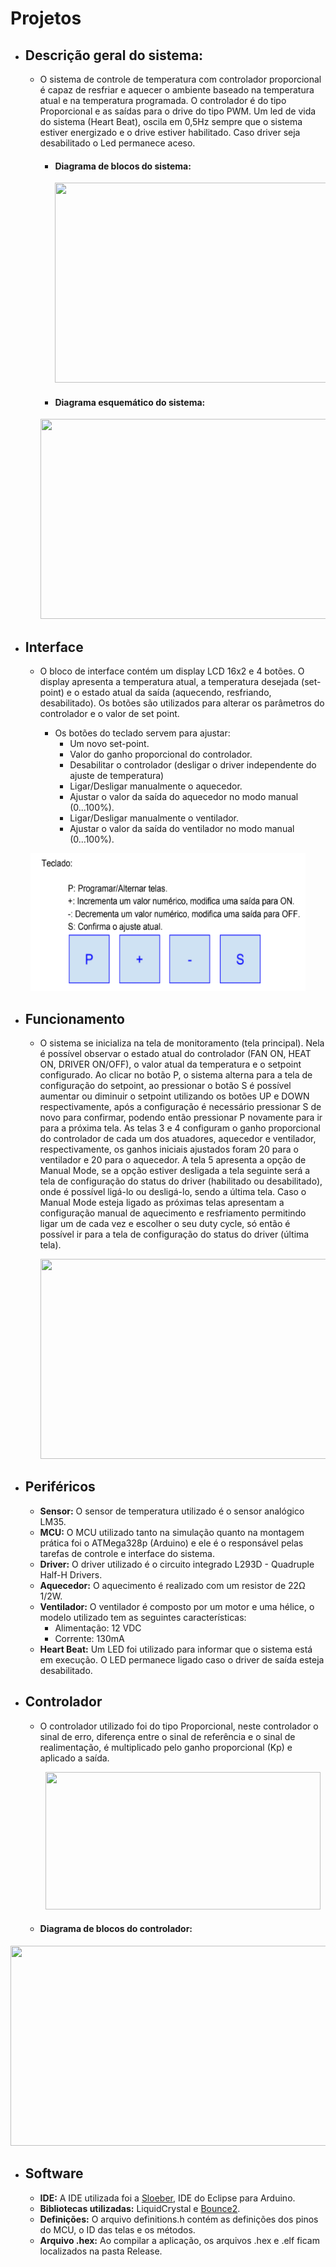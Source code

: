 # Projetos
+ ## Descrição geral do sistema:

  + O sistema de controle de temperatura com controlador proporcional é capaz de resfriar e aquecer o ambiente baseado na temperatura 
atual e na temperatura programada. O controlador é do tipo Proporcional e as saídas para o drive do tipo PWM. Um led de vida do sistema
(Heart Beat), oscila em 0,5Hz sempre que o sistema estiver energizado e o drive estiver habilitado. Caso driver seja desabilitado o Led
permanece aceso.

    + #### Diagrama de blocos do sistema:

      <p align="center">
        <img width="540" height="320" src="diagrams/system_block_diagram.PNG">
      </p>

    + #### Diagrama esquemático do sistema:
    
    <p align="center">
     <img width="540" height="320" src="diagrams/colorful_schematic_diagram.PNG">
     </p>
     
+ ## Interface

  + O bloco de interface contém um display LCD 16x2 e 4 botões. O display apresenta a temperatura atual, a temperatura desejada (set-point) e o estado atual
da saída (aquecendo, resfriando, desabilitado). Os botões são utilizados para alterar os
parâmetros do controlador e o valor de set point.

      + Os botões do teclado servem para ajustar:
        + Um novo set-point.
        + Valor do ganho proporcional do controlador.
        + Desabilitar o controlador (desligar o driver independente do ajuste de
        temperatura)
        + Ligar/Desligar manualmente o aquecedor.
        + Ajustar o valor da saída do aquecedor no modo manual (0...100%).
        + Ligar/Desligar manualmente o ventilador.
        + Ajustar o valor da saída do ventilador no modo manual (0...100%).

<p align="center">
  <img width="440" height="220" src="keyboard.PNG">
</p>


+ ## Funcionamento

  + O sistema se inicializa na tela de monitoramento (tela principal). Nela é possível observar o estado atual do controlador (FAN ON, 
 HEAT ON, DRIVER ON/OFF), o valor atual da temperatura e o setpoint configurado. Ao clicar no botão P, o sistema alterna para a tela de
 configuração do setpoint, ao pressionar o botão S é possível aumentar ou diminuir o setpoint utilizando os botões UP e DOWN 
respectivamente, após a configuração é necessário pressionar S de novo para confirmar, podendo então pressionar P novamente para ir para 
a próxima tela. As telas 3 e 4 configuram o ganho proporcional do controlador de cada um dos atuadores, aquecedor e ventilador, 
respectivamente, os ganhos iniciais ajustados foram 20 para o ventilador e 20 para o aquecedor. A tela 5 apresenta
a opção de Manual Mode, se a opção estiver desligada a tela seguinte será a tela de
configuração do status do driver (habilitado ou desabilitado), onde é possível ligá-lo ou desligá-lo, sendo a última tela. Caso o Manual
Mode esteja ligado as próximas telas apresentam a configuração manual de aquecimento e resfriamento permitindo ligar um de cada vez e 
escolher o seu duty cycle, só então é possível ir para a tela de configuração do status do driver (última tela).

    <p align="center">
     <img width="540" height="320" src="diagrams/installation.jpeg">
     </p>
  
  
+ ## Periféricos

  + **Sensor:** O sensor de temperatura utilizado é o sensor analógico LM35.
  + **MCU:** O MCU utilizado tanto na simulação quanto na montagem prática foi o ATMega328p (Arduino) e ele é o responsável pelas 
  tarefas de controle e interface  do sistema.
  + **Driver:** O driver utilizado é o circuito integrado L293D - Quadruple Half-H Drivers.
  + **Aquecedor:** O aquecimento é realizado com um resistor de 22Ω 1/2W.
  + **Ventilador:** O ventilador é composto por um motor e uma hélice, o modelo utilizado tem as
seguintes características:
       + Alimentação: 12 VDC
       + Corrente: 130mA
  + **Heart Beat:** Um LED foi utilizado para informar que o sistema está em execução. O LED
permanece ligado caso o driver de saída esteja desabilitado. 

+ ## Controlador
  + O controlador utilizado foi do tipo Proporcional, neste controlador o sinal de erro,
diferença entre o sinal de referência e o sinal de realimentação, é multiplicado pelo ganho
proporcional (Kp) e aplicado a saída.

    <p align="center">
      <img width="440" height="220" src="diagrams/proportional_controller.PNG">
    </p>

   + #### Diagrama de blocos do controlador:
   
<p align="center">
<img width="540" height="320" src="diagrams/controller_block_diagram.PNG">
</p>


+ ## Software
  
  + **IDE:** A IDE utilizada foi a [Sloeber](https://eclipse.baeyens.it/), IDE do Eclipse para Arduino.
  + **Bibliotecas utilizadas:** LiquidCrystal e [Bounce2](https://github.com/thomasfredericks/Bounce2).
  + **Definições:** O arquivo definitions.h contém as definições dos pinos do MCU, o ID das telas e os métodos.
  + **Arquivo .hex:** Ao compilar a aplicação, os arquivos .hex e .elf ficam localizados na pasta Release.
